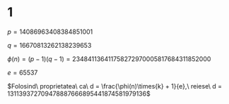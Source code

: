 # 1

$p = 14086963408384851001$

$q = 16670813262138239653$

$\phi(n) = (p - 1) (q - 1) = 234841136411758272970005817684311852000$

$e = 65537$

$Folosind\ proprietatea\ ca\ d = \frac{\phi(n)\times{k} + 1}{e},\ reiese\
d = 131139372709478887666895441874581979136$
